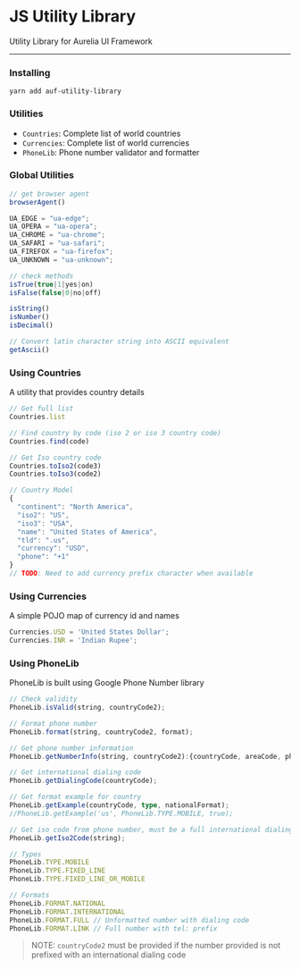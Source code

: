 # JS Utility Library

Utility Library for Aurelia UI Framework

---

### Installing

```shell
yarn add auf-utility-library
```

### Utilities

* `Countries`: Complete list of world countries
* `Currencies`: Complete list of world currencies
* `PhoneLib`: Phone number validator and formatter

### Global Utilities
```ts
// get browser agent
browserAgent()

UA_EDGE = "ua-edge";
UA_OPERA = "ua-opera";
UA_CHROME = "ua-chrome";
UA_SAFARI = "ua-safari";
UA_FIREFOX = "ua-firefox";
UA_UNKNOWN = "ua-unknown";

// check methods
isTrue(true|1|yes|on)
isFalse(false|0|no|off)

isString()
isNumber()
isDecimal()

// Convert latin character string into ASCII equivalent
getAscii()
```

### Using Countries
A utility that provides country details
```ts
// Get full list
Countries.list

// Find country by code (iso 2 or iso 3 country code)
Countries.find(code)

// Get Iso country code
Countries.toIso2(code3)
Countries.toIso3(code2)

// Country Model
{
  "continent": "North America",
  "iso2": "US",
  "iso3": "USA",
  "name": "United States of America",
  "tld": ".us",
  "currency": "USD",
  "phone": "+1"
}
// TODO: Need to add currency prefix character when available
```

### Using Currencies
A simple POJO map of currency id and names
```ts
Currencies.USD = 'United States Dollar';
Currencies.INR = 'Indian Rupee';
```

### Using PhoneLib
PhoneLib is built using Google Phone Number library

```ts
// Check validity
PhoneLib.isValid(string, countryCode2);

// Format phone number
PhoneLib.format(string, countryCode2, format);

// Get phone number information
PhoneLib.getNumberInfo(string, countryCode2):{countryCode, areaCode, phone, ext}

// Get international dialing code
PhoneLib.getDialingCode(countryCode);

// Get format example for country
PhoneLib.getExample(countryCode, type, nationalFormat);
//PhoneLib.getExample('us', PhoneLib.TYPE.MOBILE, true);

// Get iso code from phone number, must be a full international dialing number
PhoneLib.getIso2Code(string);

// Types
PhoneLib.TYPE.MOBILE
PhoneLib.TYPE.FIXED_LINE
PhoneLib.TYPE.FIXED_LINE_OR_MOBILE

// Formats
PhoneLib.FORMAT.NATIONAL
PhoneLib.FORMAT.INTERNATIONAL
PhoneLib.FORMAT.FULL // Unformatted number with dialing code
PhoneLib.FORMAT.LINK // Full number with tel: prefix
```

> NOTE: `countryCode2` must be provided if the number provided is not prefixed with an international dialing code
